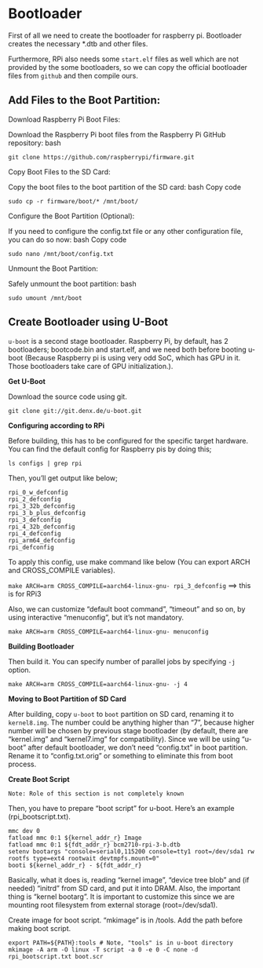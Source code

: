 # Bootloader
First of all we need to create the bootloader for raspberry pi. Bootloader creates the necessary *.dtb and other files. 

Furthermore, RPi also needs some `start.elf` files as well which are not provided by the some bootloaders, so we can copy the official bootloader files from `github` and then compile ours.

## Add Files to the Boot Partition:
Download Raspberry Pi Boot Files:

Download the Raspberry Pi boot files from the Raspberry Pi GitHub repository:
bash

`git clone https://github.com/raspberrypi/firmware.git`

Copy Boot Files to the SD Card:

Copy the boot files to the boot partition of the SD card:
bash
Copy code

`sudo cp -r firmware/boot/* /mnt/boot/`

Configure the Boot Partition (Optional):

If you need to configure the config.txt file or any other configuration file, you can do so now:
bash
Copy code

`sudo nano /mnt/boot/config.txt`

Unmount the Boot Partition:

Safely unmount the boot partition:
bash

`sudo umount /mnt/boot`

## Create Bootloader using U-Boot

`u-boot` is a second stage bootloader. Raspberry Pi, by default, has 2 bootloaders; bootcode.bin and start.elf, and we need both before booting u-boot (Because Raspberry pi is using very odd SoC, which has GPU in it. Those bootloaders take care of GPU initialization.).

**Get U-Boot**

Download the source code using git.

`git clone git://git.denx.de/u-boot.git`

**Configuring according to RPi**

Before building, this has to be configured for the specific target hardware. You can find the default config for Raspberry pis by doing this;

`ls configs | grep rpi`

Then, you’ll get output like below;

```
rpi_0_w_defconfig
rpi_2_defconfig
rpi_3_32b_defconfig
rpi_3_b_plus_defconfig
rpi_3_defconfig
rpi_4_32b_defconfig
rpi_4_defconfig
rpi_arm64_defconfig
rpi_defconfig
```

To apply this config, use make command like below (You can export ARCH and CROSS_COMPILE variables).

`make ARCH=arm CROSS_COMPILE=aarch64-linux-gnu- rpi_3_defconfig` ==> this is for RPi3

Also, we can customize “default boot command”, “timeout” and so on, by using interactive “menuconfig”, but it’s not mandatory.

`make ARCH=arm CROSS_COMPILE=aarch64-linux-gnu- menuconfig`

**Building Bootloader**

Then build it. You can specify number of parallel jobs by specifying `-j` option.

`make ARCH=arm CROSS_COMPILE=aarch64-linux-gnu- -j 4`

**Moving to Boot Partition of SD Card**

After building, copy `u-boot` to `boot` partition on SD card, renaming it to `kernel8.img`. The number could be anything higher than “7”, because higher number will be chosen by previous stage bootloader (by default, there are “kernel.img” and “kernel7.img” for compatibility). Since we will be using “u-boot” after default bootloader, we don’t need “config.txt” in boot partition. Rename it to “config.txt.orig” or something to eliminate this from boot process.

**Create Boot Script**

```Note: Role of this section is not completely known```

Then, you have to prepare “boot script” for u-boot. Here’s an example (rpi_bootscript.txt).

```
mmc dev 0                                                                   
fatload mmc 0:1 ${kernel_addr_r} Image                                      
fatload mmc 0:1 ${fdt_addr_r} bcm2710-rpi-3-b.dtb                           
setenv bootargs "console=serial0,115200 console=tty1 root=/dev/sda1 rw rootfs type=ext4 rootwait devtmpfs.mount=0"                                       
booti ${kernel_addr_r} - ${fdt_addr_r}
```

Basically, what it does is, reading “kernel image”, “device tree blob” and (if needed) “initrd” from SD card, and put it into DRAM. Also, the important thing is “kernel bootarg”. It is important to customize this since we are mounting root filesystem from external storage (root=/dev/sda1).

Create image for boot script. “mkimage” is in <u-boot>/tools. Add the path before making boot script.

```
export PATH=${PATH}:tools # Note, "tools" is in u-boot directory
mkimage -A arm -O linux -T script -a 0 -e 0 -C none -d rpi_bootscript.txt boot.scr
```

